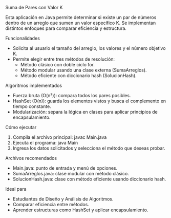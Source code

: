 Suma de Pares con Valor K

Esta aplicación en Java permite determinar si existe un par de números dentro de un arreglo que sumen un valor específico K. Se implementan distintos enfoques para comparar eficiencia y estructura.

Funcionalidades

- Solicita al usuario el tamaño del arreglo, los valores y el número objetivo K.
- Permite elegir entre tres métodos de resolución:
  - Método clásico con doble ciclo for.
  - Método modular usando una clase externa (SumaArreglos).
  - Método eficiente con diccionario hash (SolucionHash).

Algoritmos implementados

- Fuerza bruta (O(n²)): compara todos los pares posibles.
- HashSet (O(n)): guarda los elementos vistos y busca el complemento en tiempo constante.
- Modularización: separa la lógica en clases para aplicar principios de encapsulamiento.

Cómo ejecutar

1. Compila el archivo principal:
   javac Main.java
2. Ejecuta el programa:
   java Main
3. Ingresa los datos solicitados y selecciona el método que deseas probar.

Archivos recomendados

- Main.java: punto de entrada y menú de opciones.
- SumaArreglos.java: clase modular con método clásico.
- SolucionHash.java: clase con método eficiente usando diccionario hash.

Ideal para

- Estudiantes de Diseño y Análisis de Algoritmos.
- Comparar eficiencia entre métodos.
- Aprender estructuras como HashSet y aplicar encapsulamiento.
